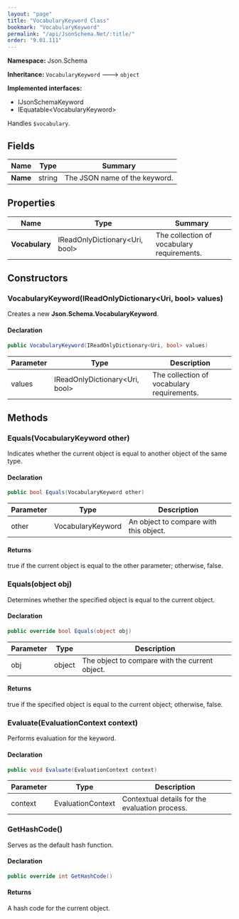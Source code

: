 ```yaml
---
layout: "page"
title: "VocabularyKeyword Class"
bookmark: "VocabularyKeyword"
permalink: "/api/JsonSchema.Net/:title/"
order: "9.01.111"
---
```

**Namespace:** Json.Schema

**Inheritance:**
`VocabularyKeyword`
 🡒 
`object`

**Implemented interfaces:**

- IJsonSchemaKeyword
- IEquatable\<VocabularyKeyword\>

Handles `$vocabulary`.

## Fields

| Name | Type | Summary |
|---|---|---|
| **Name** | string | The JSON name of the keyword. |

## Properties

| Name | Type | Summary |
|---|---|---|
| **Vocabulary** | IReadOnlyDictionary\<Uri, bool\> | The collection of vocabulary requirements. |

## Constructors

### VocabularyKeyword(IReadOnlyDictionary\<Uri, bool\> values)

Creates a new **Json.Schema.VocabularyKeyword**.

#### Declaration

```c#
public VocabularyKeyword(IReadOnlyDictionary<Uri, bool> values)
```

| Parameter | Type | Description |
|---|---|---|
| values | IReadOnlyDictionary\<Uri, bool\> | The collection of vocabulary requirements. |


## Methods

### Equals(VocabularyKeyword other)

Indicates whether the current object is equal to another object of the same type.

#### Declaration

```c#
public bool Equals(VocabularyKeyword other)
```

| Parameter | Type | Description |
|---|---|---|
| other | VocabularyKeyword | An object to compare with this object. |


#### Returns

true if the current object is equal to the <paramref name="other">other</paramref> parameter; otherwise, false.

### Equals(object obj)

Determines whether the specified object is equal to the current object.

#### Declaration

```c#
public override bool Equals(object obj)
```

| Parameter | Type | Description |
|---|---|---|
| obj | object | The object to compare with the current object. |


#### Returns

true if the specified object  is equal to the current object; otherwise, false.

### Evaluate(EvaluationContext context)

Performs evaluation for the keyword.

#### Declaration

```c#
public void Evaluate(EvaluationContext context)
```

| Parameter | Type | Description |
|---|---|---|
| context | EvaluationContext | Contextual details for the evaluation process. |


### GetHashCode()

Serves as the default hash function.

#### Declaration

```c#
public override int GetHashCode()
```


#### Returns

A hash code for the current object.

